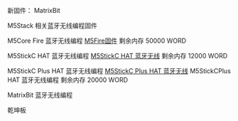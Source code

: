

新固件：
MatrixBit 


M5Stack 相关蓝牙无线编程固件

M5Core Fire 蓝牙无线编程
[M5Fire固件](/assets/M5Core_fire_ble_firmware_0101.bin)
剩余内存 50000 WORD



M5StickC HAT 蓝牙无线编程
[M5StickC HAT 蓝牙无线](/assets/M5StickC_hat_ble_firmware_0101.bin)
剩余内存 12000 WORD

M5StickC Plus HAT 蓝牙无线编程
[M5StickC Plus HAT 蓝牙无线](/assets/M5StickCPlus_hat_ble_firmware_0101.bin)
M5StickCPlus HAT 蓝牙无线编程
剩余内存 20000 WORD 



MatrixBit 蓝牙无线编程



乾坤板 






